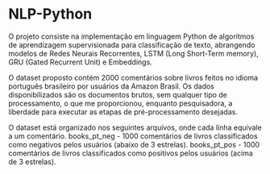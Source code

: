 # NLP-Python
O projeto consiste na implementação em linguagem Python de algoritmos de aprendizagem supervisionada para classificação de texto, abrangendo modelos de Redes Neurais Recorrentes, LSTM (Long Short-Term memory), GRU (Gated Recurrent Unit) e Embeddings.

O dataset proposto contém 2000 comentários sobre livros feitos no idioma português brasileiro por usuários da Amazon Brasil. Os dados disponibilizados são os documentos brutos, sem qualquer tipo de processamento, o que me proporcionou, enquanto pesquisadora, a liberdade para executar as etapas de pré-processamento desejadas.

O dataset está organizado nos seguintes arquivos, onde cada linha equivale a um comentário.
books_pt_neg - 1000 comentários de livros classificados como negativos pelos usuários (abaixo de 3 estrelas).
books_pt_pos - 1000 comentários de livros classificados como positivos pelos usuários (acima de 3 estrelas).

